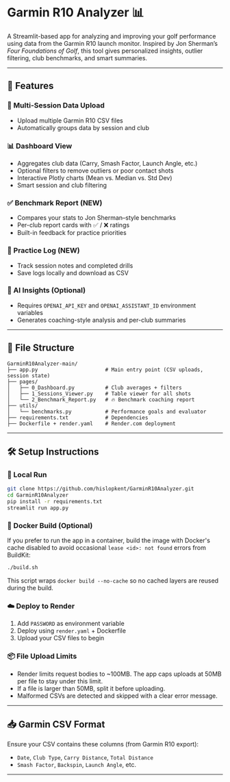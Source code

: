 # Garmin R10 Analyzer 📊

A Streamlit-based app for analyzing and improving your golf performance using data from the Garmin R10 launch monitor. Inspired by Jon Sherman’s *Four Foundations of Golf*, this tool gives personalized insights, outlier filtering, club benchmarks, and smart summaries.

---

## 🚀 Features

### 📁 Multi-Session Data Upload
- Upload multiple Garmin R10 CSV files
- Automatically groups data by session and club

### 📊 Dashboard View
- Aggregates club data (Carry, Smash Factor, Launch Angle, etc.)
- Optional filters to remove outliers or poor contact shots
- Interactive Plotly charts (Mean vs. Median vs. Std Dev)
- Smart session and club filtering

### ✅ Benchmark Report (NEW)
- Compares your stats to Jon Sherman–style benchmarks
- Per-club report cards with ✅ / ❌ ratings
- Built-in feedback for practice priorities

### 📝 Practice Log (NEW)
- Track session notes and completed drills
- Save logs locally and download as CSV

### 🧠 AI Insights (Optional)
- Requires `OPENAI_API_KEY` and `OPENAI_ASSISTANT_ID` environment variables
- Generates coaching-style analysis and per-club summaries

---

## 📂 File Structure

```
GarminR10Analyzer-main/
├── app.py                      # Main entry point (CSV uploads, session state)
├── pages/
│   ├── 0_Dashboard.py          # Club averages + filters
│   ├── 1_Sessions_Viewer.py    # Table viewer for all shots
│   └── 2_Benchmark_Report.py   # 🔥 Benchmark coaching report
├── utils/
│   └── benchmarks.py           # Performance goals and evaluator
├── requirements.txt            # Dependencies
├── Dockerfile + render.yaml    # Render.com deployment
```

---

## 🛠 Setup Instructions

### 🧪 Local Run

```bash
git clone https://github.com/hislopkent/GarminR10Analyzer.git
cd GarminR10Analyzer
pip install -r requirements.txt
streamlit run app.py
```

### 🐳 Docker Build (Optional)

If you prefer to run the app in a container, build the image with Docker's
cache disabled to avoid occasional `lease <id>: not found` errors from
BuildKit:

```bash
./build.sh
```

This script wraps `docker build --no-cache` so no cached layers are reused
during the build.

### ☁️ Deploy to Render
1. Add `PASSWORD` as environment variable
2. Deploy using `render.yaml` + Dockerfile
3. Upload your CSV files to begin

### 📦 File Upload Limits
- Render limits request bodies to ~100MB. The app caps uploads at 50MB per file to stay under this limit.
- If a file is larger than 50MB, split it before uploading.
- Malformed CSVs are detected and skipped with a clear error message.

---

## 📥 Garmin CSV Format

Ensure your CSV contains these columns (from Garmin R10 export):
- `Date`, `Club Type`, `Carry Distance`, `Total Distance`
- `Smash Factor`, `Backspin`, `Launch Angle`, etc.

---
